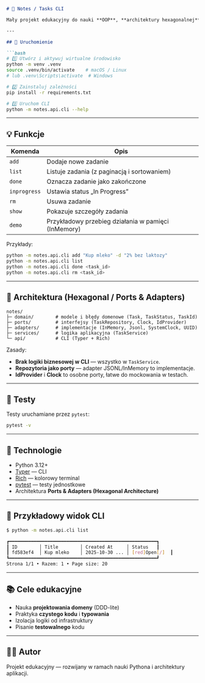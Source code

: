 
````markdown
# 📝 Notes / Tasks CLI

Mały projekt edukacyjny do nauki **OOP**, **architektury hexagonalnej** i **czystego Pythona** — na przykładzie prostego menedżera zadań działającego w terminalu.

---

## 🚀 Uruchomienie

```bash
# 1️⃣ Utwórz i aktywuj wirtualne środowisko
python -m venv .venv
source .venv/bin/activate    # macOS / Linux
# lub .venv\Scripts\activate  # Windows

# 2️⃣ Zainstaluj zależności
pip install -r requirements.txt

# 3️⃣ Uruchom CLI
python -m notes.api.cli --help
````

---

## 💡 Funkcje

| Komenda      | Opis                                                |
| ------------ | --------------------------------------------------- |
| `add`        | Dodaje nowe zadanie                                 |
| `list`       | Listuje zadania (z paginacją i sortowaniem)         |
| `done`       | Oznacza zadanie jako zakończone                     |
| `inprogress` | Ustawia status „In Progress”                        |
| `rm`         | Usuwa zadanie                                       |
| `show`       | Pokazuje szczegóły zadania                          |
| `demo`       | Przykładowy przebieg działania w pamięci (InMemory) |

Przykłady:

```bash
python -m notes.api.cli add "Kup mleko" -d "2% bez laktozy"
python -m notes.api.cli list
python -m notes.api.cli done <task_id>
python -m notes.api.cli rm <task_id>
```

---

## 🧱 Architektura (Hexagonal / Ports & Adapters)

```
notes/
├─ domain/        # modele i błędy domenowe (Task, TaskStatus, TaskId)
├─ ports/         # interfejsy (TaskRepository, Clock, IdProvider)
├─ adapters/      # implementacje (InMemory, Jsonl, SystemClock, UUID)
├─ services/      # logika aplikacyjna (TaskService)
└─ api/           # CLI (Typer + Rich)
```

Zasady:

* **Brak logiki biznesowej w CLI** — wszystko w `TaskService`.
* **Repozytoria jako porty** — adapter JSONL/InMemory to implementacje.
* **IdProvider** i **Clock** to osobne porty, łatwe do mockowania w testach.

---

## 🧪 Testy

Testy uruchamiane przez `pytest`:

```bash
pytest -v
```

---

## 🧰 Technologie

* Python 3.12+
* [Typer](https://typer.tiangolo.com/) — CLI
* [Rich](https://rich.readthedocs.io/) — kolorowy terminal
* [pytest](https://docs.pytest.org/) — testy jednostkowe
* Architektura **Ports & Adapters (Hexagonal Architecture)**

---

## 🧩 Przykładowy widok CLI

```bash
$ python -m notes.api.cli list

┏━━━━━━━━━━━━━━━━━━━━━━━━━━━━━━━━━━━━━━━━━━━━━━━━━━━━━━┓
┃ ID        │ Title        │ Created At     │ Status   ┃
┃ fd583ef4  │ Kup mleko    │ 2025-10-30 ... │ [red]Open[/]  ┃
┗━━━━━━━━━━━━━━━━━━━━━━━━━━━━━━━━━━━━━━━━━━━━━━━━━━━━━━┛
Strona 1/1 • Razem: 1 • Page size: 20
```

---

## 📚 Cele edukacyjne

* Nauka **projektowania domeny** (DDD-lite)
* Praktyka **czystego kodu** i **typowania**
* Izolacja logiki od infrastruktury
* Pisanie **testowalnego** kodu

---

## 🧑‍💻 Autor

Projekt edukacyjny — rozwijany w ramach nauki Pythona i architektury aplikacji.
